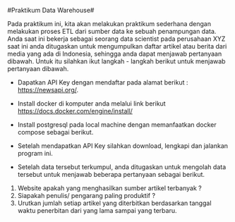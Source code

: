 #Praktikum Data Warehouse#

Pada praktikum ini, kita akan melakukan praktikum sederhana dengan melakukan proses ETL dari sumber data ke sebuah penampungan data.  Anda saat ini bekerja sebagai seorang data scientist pada perusahaan XYZ saat ini anda ditugaskan untuk mengumpulkan daftar artikel atau berita dari media yang ada di Indonesia, sehingga anda dapat menjawab pertanyaan dibawah. Untuk itu silahkan ikut langkah - langkah berikut untuk menjawab pertanyaan dibawah.

* Dapatkan API Key dengan mendaftar pada alamat berikut : https://newsapi.org/.
* Install docker di komputer anda melalui link berikut https://docs.docker.com/engine/install/ 
* Install postgresql pada local machine dengan memanfaatkan docker compose sebagai berikut.
* Setelah mendapatkan API Key silahkan download, lengkapi dan jalankan program ini.

* Setelah data tersebut terkumpul, anda ditugaskan untuk mengolah data tersebut untuk menjawab beberapa pertanyaan sebagai berikut.

1. Website apakah yang menghasilkan sumber artikel terbanyak ?
2. Siapakah penulis/ pengarang paling produktif ?
3. Urutkan jumlah setiap artikel yang diterbitkan berdasarkan tanggal waktu penerbitan dari yang lama sampai yang terbaru.
